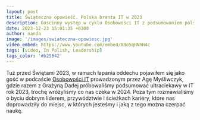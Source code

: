 ```yaml
---
layout: post
title: Świąteczna opowieść. Polska branża IT w 2023
description: Gościnny występ w cyklu Osobowości IT z podsumowaniem polskiej branży IT w 2023, przewidywaniach co się zdarze w 2024 oraz jak wyglądały nasze ścieżki kariery. 
date: 2023-12-23 15:01:35 +0300
author: nanda
image: '/images/swiateczna-opowiesc.jpg'
video_embed: https://www.youtube.com/embed/8do5qHNhH4c
tags: [video, In Polish, Leadership]
tags_color: '#b25642'
---
```


Tuż przed Świętami 2023, w ramach łapania oddechu pojawiłem się jako gość w podcaście [Osobowości IT](https://www.youtube.com/@OSOBOWOSCIIT) prowadzonym 
przez Agę Myśliwczyk, gdzie razem z Grażyną Dadej próbowaliśmy podsumować ultraciekawy w IT rok 2023, trochę wróżyliśmy co nas 
czeka w 2024. Poza tym rozmawialiśmy o byciu dobrym liderem, przywództwie i ścieżkach kariery, które nas doprowadziły do miejsc, 
w których jesteśmy i jaką z tego można czerpać naukę.